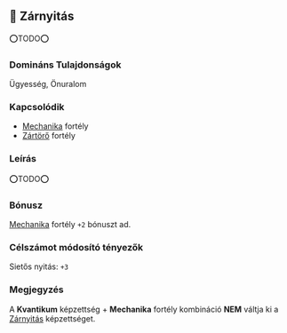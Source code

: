 ## 🔵 Zárnyitás

⭕TODO⭕

### Domináns Tulajdonságok

Ügyesség, Önuralom

### Kapcsolódik

- [Mechanika](../fortelyok.altalanos/mechanika.md) fortély
- [Zártörő](../fortelyok.altalanos/zartoro.md) fortély

### Leírás

⭕TODO⭕

### Bónusz

[Mechanika](../fortelyok.altalanos/mechanika.md) fortély `+2` bónuszt ad.

### Célszámot módosító tényezők

Sietős nyitás: `+3`

### Megjegyzés

A **Kvantikum** képzettség + **Mechanika** fortély kombináció **NEM** váltja ki a [Zárnyitás](zarnyitas.md) képzettséget.
